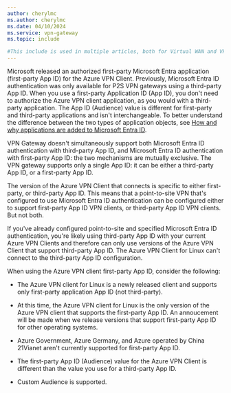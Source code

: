 ```yaml
---
author: cherylmc
ms.author: cherylmc
ms.date: 04/10/2024
ms.service: vpn-gateway
ms.topic: include

#This include is used in multiple articles, both for Virtual WAN and VPN Gateway. Before modifying, verify that any changes apply to all articles that use this include.
---
```

Microsoft released an authorized first-party Microsoft Entra application (first-party App ID) for the Azure VPN Client. Previously, Microsoft Entra ID authentication was only available for P2S VPN gateways using a third-party App ID. When you use a first-party Application ID (App ID), you don't need to authorize the Azure VPN client application, as you would with a third-party application. The App ID (Audience) value is different for first-party and third-party applications and isn't interchangeable. To better understand the difference between the two types of application objects, see [How and why applications are added to Microsoft Entra ID](https://learn.microsoft.com/entra/identity-platform/how-applications-are-added).

VPN Gateway doesn't simultaneously support both Microsoft Entra ID authentication with third-party App ID, and Microsoft Entra ID authentication with first-party App ID: the two mechanisms are mutually exclusive. The VPN gateway supports only a single App ID: it can be either a third-party App ID, or a first-party App ID.

The version of the Azure VPN Client that connects is specific to either first-party, or third-party App ID. This means that a point-to-site VPN that's configured to use Microsoft Entra ID authentication can be configured either to support first-party App ID VPN clients, or third-party App ID VPN clients. But not both.

If you've already configured point-to-site and specified Microsoft Entra ID authentication, you're likely using third-party App ID with your current Azure VPN Clients and therefore can only use versions of the Azure VPN Client that support third-party App ID. The Azure VPN Client for Linux can't connect to the third-party App ID configuration.

When using the Azure VPN client first-party App ID, consider the following:

* The Azure VPN client for Linux is a newly released client and supports only first-party application App ID (not third-party).

* At this time, the Azure VPN client for Linux is the only version of the Azure VPN client that supports the first-party App ID. An annoucement will be made when we release versions that support first-party App ID for other operating systems.

* Azure Government, Azure Germany, and Azure operated by China 21Vianet aren't currently supported for first-party App ID.

* The first-party App ID (Audience) value for the Azure VPN Client is different than the value you use for a third-party App ID.

* Custom Audience is supported.